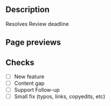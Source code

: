 ## Description

Resolves <add-your-issue-number-here>
Review deadline

## Page previews

## Checks

- [ ] New feature
- [ ] Content gap
- [ ] Support Follow-up
- [ ] Small fix (typos, links, copyedits, etc)